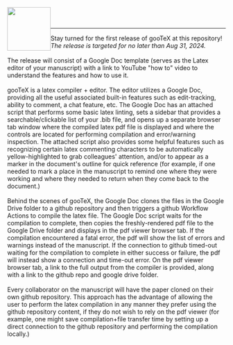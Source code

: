<img style="float: left;" src="https://github.com/user-attachments/assets/2a6b4c9d-e7f1-48bd-89c9-486153174ba2" height="100px">
<br><br>
<hr>
Stay turned for the first release of gooTeX at this repository!  <br>
<i>The release is targeted for no later than Aug 31, 2024. </i>
<br><br>
The release will consist of a Google Doc template (serves as the Latex editor of your manuscript) with a link to YouTube "how to" video to understand the features and how to use it. 
<br><br>
gooTeX is a latex compiler + editor. The editor utilizes a Google Doc, providing all the useful associated built-in features such as edit-tracking, ability to comment, a chat feature, etc. The Google Doc has an attached script that performs some basic latex linting, sets a sidebar that provides a searchable/clickable list of your .bib file, and opens up a separate browser tab window where the compiled latex pdf file is displayed and where the controls are located for performing compilation and error/warning inspection.   The attached script also provides some helpful features such as recognizing certain latex commenting characters to be automatically yellow-highlighted to grab colleagues' attention, and/or to appear as a marker in the document's outline for quick reference (for example, if one needed to mark a place in the manuscript to remind one where they were working and where they needed to return when they come back to the document.) <br><br>
Behind the scenes of gooTeX, the Google Doc clones the files in the Google Drive folder to a github repository and then triggers a github Workflow Actions to compile the latex file.  The Google Doc script waits for the compilation to complete, then copies the freshly-rendered pdf file to the Google Drive folder and displays in the pdf viewer browser tab.  If the compilation encountered a fatal error, the pdf will show the list of errors and warnings instead of the manuscript.  If the connection to github timed-out waiting for the compilation to complete in either success or failure, the pdf will instead show a connection and time-out error.  On the pdf viewer browser tab, a link to the full output from the compiler is provided, along with a link to the github repo and google drive folder. 
<br><br>
Every collaborator on the manuscript will have the paper cloned on their own github repository. This approach has the advantage of allowing the user to perform the latex compilation in any manner they prefer using the github repository content, if they do not wish to rely on the pdf viewer (for example, one might save compilation+file transfer time by setting up a direct connection to the github repository and performing the compilation locally.) 
